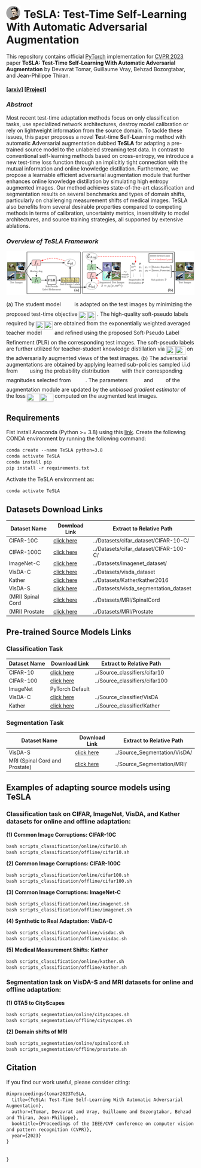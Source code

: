 # <img src="website/tesla.gif" width="40" height="40" style="vertical-align: bottom"/> <b>TeSLA: Test-Time Self-Learning With Automatic Adversarial Augmentation</b>

This repository contains official [PyTorch](https://pytorch.org/) implementation for [CVPR 2023](https://cvpr2023.thecvf.com/) paper **TeSLA: Test-Time Self-Learning With Automatic Adversarial Augmentation** by Devavrat Tomar, Guillaume Vray, Behzad Bozorgtabar, and Jean-Philippe Thiran.

#### [[arxiv]](http://arxiv.org/abs/2303.09870) [[Project]](https://behzadbozorgtabar.com/TeSLA.html)

### *Abstract*
Most recent test-time adaptation methods focus on only classification tasks, use specialized network architectures, destroy model calibration or rely on lightweight information from the source domain. To tackle these issues, this paper proposes a novel **Te**st-time **S**elf-**L**earning method with automatic **A**dversarial augmentation dubbed **TeSLA** for adapting a pre-trained source model to the unlabeled streaming test data. In contrast to conventional self-learning methods based on cross-entropy, we introduce a new test-time loss function through an implicitly tight connection with the mutual information and online knowledge distillation. Furthermore, we propose a learnable efficient adversarial augmentation module that further enhances online knowledge distillation by simulating high entropy augmented images. Our method achieves state-of-the-art classification and segmentation results on several benchmarks and types of domain shifts, particularly on challenging measurement shifts of medical images. TeSLA also benefits from several desirable properties compared to competing methods in terms of calibration, uncertainty metrics, insensitivity to model architectures, and source training strategies, all supported by extensive ablations.

### *Overview of TeSLA Framework*
<img src="website/tesla_overview.svg">


(a) The student model <img src="website/svgs/deb18c89b908abf80bef809cbdcbae2d.svg#gh-light-mode-only" align=middle width=14.252356799999989pt height=22.831056599999986pt/><img src="website/svgs_dark/deb18c89b908abf80bef809cbdcbae2d.svg#gh-dark-mode-only" align=middle width=14.252356799999989pt height=22.831056599999986pt/> is adapted on the test images by minimizing the proposed test-time objective <img src="website/svgs/a8c95121d37068acdbc35e9975f50c86.svg#gh-light-mode-only" align=middle width=22.31974139999999pt height=22.465723500000017pt/><img src="website/svgs_dark/a8c95121d37068acdbc35e9975f50c86.svg#gh-dark-mode-only" align=middle width=22.31974139999999pt height=22.465723500000017pt/>  . The high-quality soft-pseudo labels required by <img src="website/svgs/a8c95121d37068acdbc35e9975f50c86.svg#gh-light-mode-only" align=middle width=22.31974139999999pt height=22.465723500000017pt/><img src="website/svgs_dark/a8c95121d37068acdbc35e9975f50c86.svg#gh-dark-mode-only" align=middle width=22.31974139999999pt height=22.465723500000017pt/> are obtained from the exponentially weighted averaged teacher model <img src="website/svgs/5c7704963fa9ece758ae7def4b308098.svg#gh-light-mode-only" align=middle width=13.01377934999999pt height=22.831056599999986pt/><img src="website/svgs_dark/5c7704963fa9ece758ae7def4b308098.svg#gh-dark-mode-only" align=middle width=13.01377934999999pt height=22.831056599999986pt/> and refined using the proposed Soft-Pseudo Label Refinement (PLR) on the corresponding test images. The soft-pseudo labels are further utilized for teacher-student knowledge distillation via <img src="website/svgs/9ca5d7ed36b5da46a0cde6b76ae0a92a.svg#gh-light-mode-only" align=middle width=25.50469679999999pt height=22.465723500000017pt/><img src="website/svgs_dark/9ca5d7ed36b5da46a0cde6b76ae0a92a.svg#gh-dark-mode-only" align=middle width=25.50469679999999pt height=22.465723500000017pt/> on the adversarially augmented views of the test images. (b) The adversarial augmentations are obtained by applying learned sub-policies sampled i.i.d from <img src="website/svgs/865a2c771b7419b8742c1a4a04cc5584.svg#gh-light-mode-only" align=middle width=10.045686749999991pt height=22.648391699999998pt/> <img src="website/svgs_dark/865a2c771b7419b8742c1a4a04cc5584.svg#gh-dark-mode-only" align=middle width=10.045686749999991pt height=22.648391699999998pt/> using the probability distribution <img src="website/svgs/df5a289587a2f0247a5b97c1e8ac58ca.svg#gh-light-mode-only" align=middle width=12.83677559999999pt height=22.465723500000017pt/><img src="website/svgs_dark/df5a289587a2f0247a5b97c1e8ac58ca.svg#gh-dark-mode-only" align=middle width=12.83677559999999pt height=22.465723500000017pt/>  with their corresponding magnitudes selected from <img src="website/svgs/fb97d38bcc19230b0acd442e17db879c.svg#gh-light-mode-only" align=middle width=17.73973739999999pt height=22.465723500000017pt/><img src="website/svgs_dark/fb97d38bcc19230b0acd442e17db879c.svg#gh-dark-mode-only" align=middle width=17.73973739999999pt height=22.465723500000017pt/>. The parameters <img src="website/svgs/fb97d38bcc19230b0acd442e17db879c.svg#gh-light-mode-only" align=middle width=17.73973739999999pt height=22.465723500000017pt/><img src="website/svgs_dark/fb97d38bcc19230b0acd442e17db879c.svg#gh-dark-mode-only" align=middle width=17.73973739999999pt height=22.465723500000017pt/> and <img src="website/svgs/df5a289587a2f0247a5b97c1e8ac58ca.svg#gh-light-mode-only" align=middle width=12.83677559999999pt height=22.465723500000017pt/><img src="website/svgs_dark/df5a289587a2f0247a5b97c1e8ac58ca.svg#gh-dark-mode-only" align=middle width=12.83677559999999pt height=22.465723500000017pt/> of the augmentation module are updated by the *unbiased gradient estimator* of the loss <img src="website/svgs/10b6ebc26c060d3fcbcc764955f8476f.svg#gh-light-mode-only" align=middle width=35.03099654999999pt height=22.465723500000017pt/><img src="website/svgs_dark/10b6ebc26c060d3fcbcc764955f8476f.svg#gh-dark-mode-only" align=middle width=35.03099654999999pt height=22.465723500000017pt/> computed on the augmented test images.


## **Requirements**

Fist install Anaconda (Python >= 3.8) using this [link](https://docs.anaconda.com/anaconda/install/index.html). Create the following CONDA environment by running the following command:
```
conda create --name TeSLA python=3.8
conda activate TeSLA
conda install pip
pip install -r requirements.txt
```
Activate the TeSLA environment as:
```
conda activate TeSLA
```

## **Datasets Download Links**
| Dataset Name      	| Download Link                                                                                      	| Extract to Relative Path               	|
|-------------------	|----------------------------------------------------------------------------------------------------	|----------------------------------------	|
| CIFAR-10C         	| [click here](https://zenodo.org/record/2535967 )                                                   	| ../Datasets/cifar_dataset/CIFAR-10-C/  	|
| CIFAR-100C        	| [click here](https://zenodo.org/record/3555552)                                                    	| ../Datasets/cifar_dataset/CIFAR-100-C/ 	|
| ImageNet-C        	| [click here](https://zenodo.org/record/2536630)                                                    	| ../Datasets/imagenet_dataset/          	|
| VisDA-C           	| [click here](https://github.com/VisionLearningGroup/taskcv-2017-public/tree/master/classification) 	| ../Datasets/visda_dataset              	|
| Kather            	| [click here](https://github.com/agaldran/t3po)| ../Datasets/Kather/kather2016                            	|
| VisDA-S           	| [click here](https://github.com/VisionLearningGroup/taskcv-2017-public/tree/master/segmentation)   	| ../Datasets/visda_segmentation_dataset              	|
| (MRI) Spinal Cord 	| [click here](http://niftyweb.cs.ucl.ac.uk/program.php?p=CHALLENGE)                                 	| ../Datasets/MRI/SpinalCord             	|
| (MRI) Prostate    	| [click here](https://liuquande.github.io/SAML/)                                                    	| ../Datasets/MRI/Prostate               	|

## **Pre-trained Source Models Links**
### **Classification Task**
| Dataset Name 	| Download Link                                                                                         	| Extract to Relative Path       	|
|--------------	|-------------------------------------------------------------------------------------------------------	|--------------------------------	|
| CIFAR-10     	| [click here](https://drive.google.com/drive/folders/1bwf3qnaquRcfnoTfxKDwikVd_LnCitAm?usp=sharing)    	| ../Source_classifiers/cifar10  	|
| CIFAR-100    	| [click here](https://drive.google.com/drive/folders/1bnnkYORAwrjWI0jNhfVm_w0MvZH_DwJC?usp=share_link) 	| ../Source_classifiers/cifar100 	|
| ImageNet     	| PyTorch Default                                                               	|                                	|
| VisDA-C      	| [click here](https://drive.google.com/drive/folders/18PFWydp5nIA2lZ_zZ5FxskwlfHS_1eHV?usp=share_link) 	| ../Source_classifier/VisDA     	|
| Kather       	| [click here](https://drive.google.com/drive/folders/1uCDSqv-fgBsWNDZUUtshe-JG_0bs3wEQ?usp=share_link) 	| ../Source_classifier/Kather    	|

### **Segmentation Task**

| Dataset Name                   	| Download Link                                                                                         	| Extract to Relative Path                 	|
|--------------------------------	|-------------------------------------------------------------------------------------------------------	|------------------------------------------	|
| VisDA-S                        	| [click here](https://drive.google.com/drive/folders/1kxRHDKxB90PwqTcYUpMHNR1IG5DZBy8K?usp=share_link) 	| ../Source_Segmentation/VisDA/ 	|
| MRI (Spinal Cord and Prostate) 	| [click here](https://drive.google.com/drive/folders/1cV5Y2TRKUSJiUZqzFZCRqpQzxF__H1NF?usp=share_link) 	| ../Source_Segmentation/MRI/   	|
<!-- 
## **Code for training source models from scratch**

The above pre-trained source models can be obtained using the code available at: https://github.com/devavratTomar/tesla_appendix -->

## **Examples of adapting source models using TeSLA**
### Classification task on CIFAR, ImageNet, VisDA, and Kather datasets for online and offline adaptation:
**(1) Common Image Corruptions: CIFAR-10C**
```
bash scripts_classification/online/cifar10.sh
bash scripts_classification/offline/cifar10.sh
```

**(2) Common Image Corruptions: CIFAR-100C**
```
bash scripts_classification/online/cifar100.sh
bash scripts_classification/offline/cifar100.sh
```
**(3) Common Image Corruptions: ImageNet-C**
```
bash scripts_classification/online/imagenet.sh
bash scripts_classification/offline/imagenet.sh
```
**(4) Synthetic to Real Adaptation: VisDA-C**
```
bash scripts_classification/online/visdac.sh
bash scripts_classification/offline/visdac.sh
```
**(5) Medical Measurement Shifts: Kather**
```
bash scripts_classification/online/kather.sh
bash scripts_classification/offline/kather.sh
```
### Segmentation task on VisDA-S and MRI datasets for online and offline adaptation:
**(1) GTA5 to CityScapes**
```
bash scripts_segmentation/online/cityscapes.sh
bash scripts_segmentation/offline/cityscapes.sh
```
**(2) Domain shifts of MRI**
```
bash scripts_segmentation/online/spinalcord.sh
bash scripts_segmentation/offline/prostate.sh
```

## Citation
If you find our work useful, please consider citing:

```
@inproceedings{tomar2023TeSLA,
  title={TeSLA: Test-Time Self-Learning With Automatic Adversarial Augmentation},
  author={Tomar, Devavrat and Vray, Guillaume and Bozorgtabar, Behzad and Thiran, Jean-Philippe},
  booktitle={Proceedings of the IEEE/CVF conference on computer vision and pattern recognition (CVPR)},
  year={2023}
}


}
```
